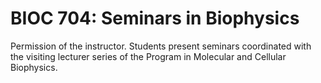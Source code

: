 # BIOC 704: Seminars in Biophysics

Permission of the instructor. Students present seminars coordinated with the visiting lecturer series of the Program in Molecular and Cellular Biophysics.